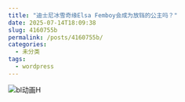 ```yaml
---
title: "迪士尼冰雪奇缘Elsa Femboy会成为放铛的公主吗？"
date: 2025-07-14T18:09:38
slug: 4160755b
permalink: /posts/4160755b/
categories:
  - 未分类
tags:
  - wordpress
---
```


![bl动画H](/images/wp/4160755b-f70ce465.jpg)
